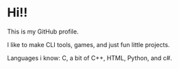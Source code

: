 # Hi!!

This is my GitHub profile. 

I like to make CLI tools, games, and just fun little projects. 

Languages i know: C, a bit of C++, HTML, Python, and c#.



